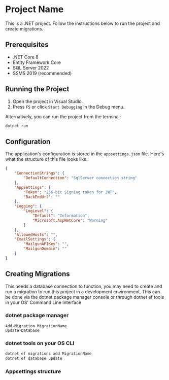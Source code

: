 # Project Name

This is a .NET project. Follow the instructions below to run the project and create migrations.

## Prerequisites

- .NET Core 8
- Entity Framework Core
- SQL Server 2022
- SSMS 2019 (recommended)

## Running the Project

1. Open the project in Visual Studio.
2. Press `F5` or click `Start Debugging` in the Debug menu.

Alternatively, you can run the project from the terminal:

```bash
dotnet run
```

## Configuration

The application's configuration is stored in the `appsettings.json` file. Here's what the structure of this file looks like:

```json
{
    "ConnectionStrings": {
        "DefaultConnection": "SqlServer connection string"
    },
    "AppSettings": {
        "Token": "256-bit Signing token for JWT",
        "BackEndUrl": ""
    },
    "Logging": {
        "LogLevel": {
            "Default": "Information",
            "Microsoft.AspNetCore": "Warning"
        }
    },
    "AllowedHosts": "",
    "EmailSettings": {
        "MailgunAPIKey": "",
        "MailgunDomain": ""
    }
}
```

## Creating Migrations

This needs a database connection to function, you may need to create and run a migration to run this project in a development environment.
This can be done via the dotnet package manager console or through dotnet ef tools in your OS' Command Line Interface

### dotnet package manager

```dotnet package manager
Add-Migration MigrationName
Update-Database
```

### dotnet tools on your OS CLI

```bash
dotnet ef migrations add MigrationName
dotnet ef database update
```

### Appsettings structure
